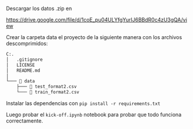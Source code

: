 Descargar los datos .zip en

https://drive.google.com/file/d/1coE_pu04ULYfgYurIJ6BBdR0c4zU3gQA/view

Crear la carpeta data el proyecto de la siguiente manera con los archivos descomprimidos:

```bash
C:.
│   .gitignore
│   LICENSE
│   README.md
│
└─── 📁 data
    ├─── 📄 test_format2.csv
    └─── 📄 train_format2.csv
```

Instalar las dependencias con `pip install -r requirements.txt`

Luego probar el `kick-off.ipynb` notebook para probar que todo funciona correctamente.